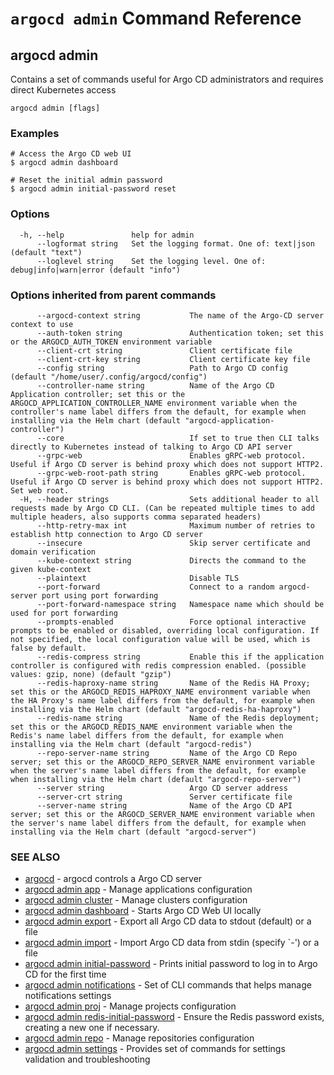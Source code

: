 # `argocd admin` Command Reference

## argocd admin

Contains a set of commands useful for Argo CD administrators and requires direct Kubernetes access

```
argocd admin [flags]
```

### Examples

```
# Access the Argo CD web UI
$ argocd admin dashboard

# Reset the initial admin password
$ argocd admin initial-password reset

```

### Options

```
  -h, --help               help for admin
      --logformat string   Set the logging format. One of: text|json (default "text")
      --loglevel string    Set the logging level. One of: debug|info|warn|error (default "info")
```

### Options inherited from parent commands

```
      --argocd-context string           The name of the Argo-CD server context to use
      --auth-token string               Authentication token; set this or the ARGOCD_AUTH_TOKEN environment variable
      --client-crt string               Client certificate file
      --client-crt-key string           Client certificate key file
      --config string                   Path to Argo CD config (default "/home/user/.config/argocd/config")
      --controller-name string          Name of the Argo CD Application controller; set this or the ARGOCD_APPLICATION_CONTROLLER_NAME environment variable when the controller's name label differs from the default, for example when installing via the Helm chart (default "argocd-application-controller")
      --core                            If set to true then CLI talks directly to Kubernetes instead of talking to Argo CD API server
      --grpc-web                        Enables gRPC-web protocol. Useful if Argo CD server is behind proxy which does not support HTTP2.
      --grpc-web-root-path string       Enables gRPC-web protocol. Useful if Argo CD server is behind proxy which does not support HTTP2. Set web root.
  -H, --header strings                  Sets additional header to all requests made by Argo CD CLI. (Can be repeated multiple times to add multiple headers, also supports comma separated headers)
      --http-retry-max int              Maximum number of retries to establish http connection to Argo CD server
      --insecure                        Skip server certificate and domain verification
      --kube-context string             Directs the command to the given kube-context
      --plaintext                       Disable TLS
      --port-forward                    Connect to a random argocd-server port using port forwarding
      --port-forward-namespace string   Namespace name which should be used for port forwarding
      --prompts-enabled                 Force optional interactive prompts to be enabled or disabled, overriding local configuration. If not specified, the local configuration value will be used, which is false by default.
      --redis-compress string           Enable this if the application controller is configured with redis compression enabled. (possible values: gzip, none) (default "gzip")
      --redis-haproxy-name string       Name of the Redis HA Proxy; set this or the ARGOCD_REDIS_HAPROXY_NAME environment variable when the HA Proxy's name label differs from the default, for example when installing via the Helm chart (default "argocd-redis-ha-haproxy")
      --redis-name string               Name of the Redis deployment; set this or the ARGOCD_REDIS_NAME environment variable when the Redis's name label differs from the default, for example when installing via the Helm chart (default "argocd-redis")
      --repo-server-name string         Name of the Argo CD Repo server; set this or the ARGOCD_REPO_SERVER_NAME environment variable when the server's name label differs from the default, for example when installing via the Helm chart (default "argocd-repo-server")
      --server string                   Argo CD server address
      --server-crt string               Server certificate file
      --server-name string              Name of the Argo CD API server; set this or the ARGOCD_SERVER_NAME environment variable when the server's name label differs from the default, for example when installing via the Helm chart (default "argocd-server")
```

### SEE ALSO

* [argocd](argocd.md)	 - argocd controls a Argo CD server
* [argocd admin app](argocd_admin_app.md)	 - Manage applications configuration
* [argocd admin cluster](argocd_admin_cluster.md)	 - Manage clusters configuration
* [argocd admin dashboard](argocd_admin_dashboard.md)	 - Starts Argo CD Web UI locally
* [argocd admin export](argocd_admin_export.md)	 - Export all Argo CD data to stdout (default) or a file
* [argocd admin import](argocd_admin_import.md)	 - Import Argo CD data from stdin (specify `-') or a file
* [argocd admin initial-password](argocd_admin_initial-password.md)	 - Prints initial password to log in to Argo CD for the first time
* [argocd admin notifications](argocd_admin_notifications.md)	 - Set of CLI commands that helps manage notifications settings
* [argocd admin proj](argocd_admin_proj.md)	 - Manage projects configuration
* [argocd admin redis-initial-password](argocd_admin_redis-initial-password.md)	 - Ensure the Redis password exists, creating a new one if necessary.
* [argocd admin repo](argocd_admin_repo.md)	 - Manage repositories configuration
* [argocd admin settings](argocd_admin_settings.md)	 - Provides set of commands for settings validation and troubleshooting


